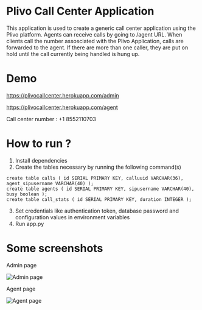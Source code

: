Plivo Call Center Application
=============================

This application is used to create a generic call center application using the Plivo platform.
Agents can receive calls by going to /agent URL. When clients call the number assosciated with the Plivo Application,
calls are forwarded to the agent. If there are more than one caller, they are put on hold until the call currently being
handled is hung up.

Demo
====

https://plivocallcenter.herokuapp.com/admin

https://plivocallcenter.herokuapp.com/agent

Call center number : +1 8552110703

How to run ?
============

1. Install dependencies
2. Create the tables necessary by running the following command(s)
```
create table calls ( id SERIAL PRIMARY KEY, calluuid VARCHAR(36), agent_sipusername VARCHAR(40) );
create table agents ( id SERIAL PRIMARY KEY, sipusername VARCHAR(40), busy boolean );   
create table call_stats ( id SERIAL PRIMARY KEY, duration INTEGER );
```
3. Set credentials like authentication token, database password and configuration values in environment variables
4. Run app.py

Some screenshots
================

Admin page

![Admin page](http://i.imgur.com/U8HMMaZ.png)

Agent page

![Agent page](http://i.imgur.com/pILGs8Y.png)


